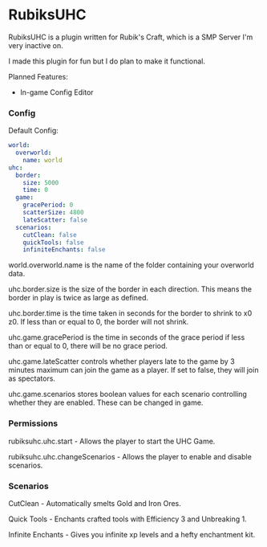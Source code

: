 # RubiksUHC

RubiksUHC is a plugin written for Rubik's Craft, which is a SMP Server I'm very inactive on. 

I made this plugin for fun but I do plan to make it functional.

Planned Features:

 - In-game Config Editor

### Config

Default Config:
```yaml
world:
  overworld:
    name: world
uhc:
  border:
    size: 5000
    time: 0
  game:
    gracePeriod: 0
    scatterSize: 4800
    lateScatter: false
  scenarios:
    cutClean: false
    quickTools: false
    infiniteEnchants: false
```
world.overworld.name is the name of the folder containing your overworld data.

uhc.border.size is the size of the border in each direction. This means the border in play is twice as large as defined.

uhc.border.time is the time taken in seconds for the border to shrink to x0 z0. If less than or equal to 0, the border will not shrink.

uhc.game.gracePeriod is the time in seconds of the grace period if less than or equal to 0, there will be no grace period.

uhc.game.lateScatter controls whether players late to the game by 3 minutes maximum can join the game as a player. If set to false, they will join as spectators.

uhc.game.scenarios stores boolean values for each scenario controlling whether they are enabled. These can be changed in game.

### Permissions

rubiksuhc.uhc.start - Allows the player to start the UHC Game.

rubiksuhc.uhc.changeScenarios - Allows the player to enable and disable scenarios.

### Scenarios

CutClean - Automatically smelts Gold and Iron Ores.

Quick Tools - Enchants crafted tools with Efficiency 3 and Unbreaking 1.

Infinite Enchants - Gives you infinite xp levels and a hefty enchantment kit.
